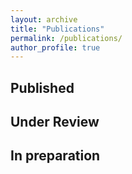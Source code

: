 ```yaml
---
layout: archive
title: "Publications"
permalink: /publications/
author_profile: true
---
```


Published
------


Under Review
------


In preparation
------

